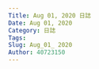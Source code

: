 ```yaml
---
Title: Aug 01, 2020 日誌
Date: Aug 01, 2020
Category: 日誌
Tags: 
Slug: Aug_01_ 2020
Author: 40723150
---
```


<!-- PELICAN_END_SUMMARY -->

